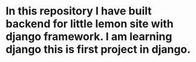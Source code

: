 # In this repository I have built backend for little lemon site with django framework. I am learning django this is first project in django. 
